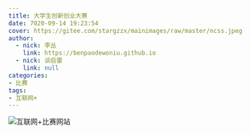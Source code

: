 ```yaml
---
title: 大学生创新创业大赛
date: 7020-09-14 19:23:54
cover: https://gitee.com/stargzzx/mainimages/raw/master/ncss.jpeg
author:
  - nick: 李丛
    link: https://benpaodewoniu.github.io
  - nick: 谈启雷
    link: null
categories:
- 比赛
tags:
- 互联网+
---
```

![互联网+比赛网站](https://stargzzx.github.io/ncss/)

